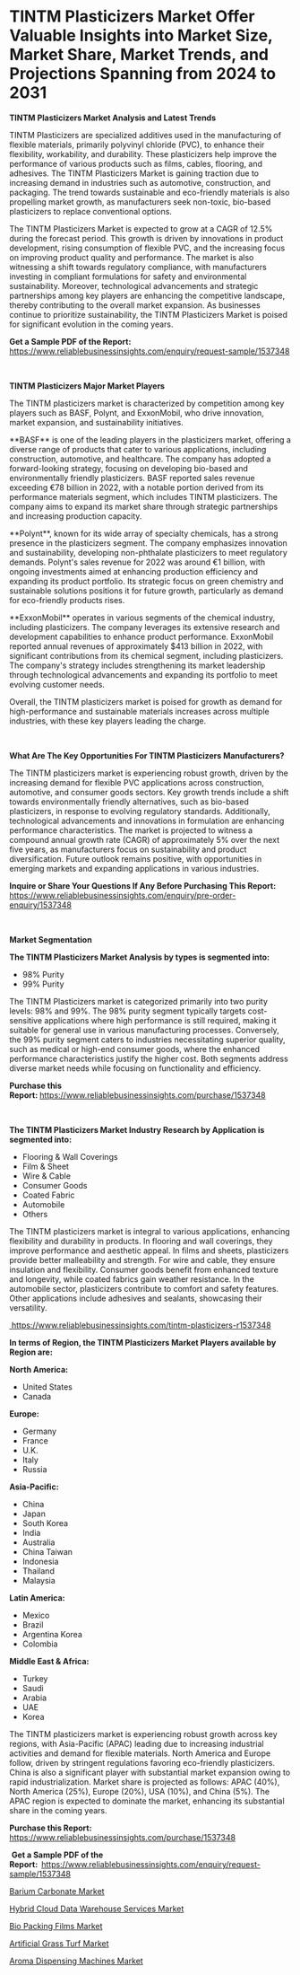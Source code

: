 <p><h1>TINTM Plasticizers Market Offer Valuable Insights into Market Size, Market Share, Market Trends, and Projections Spanning from 2024 to 2031</h1></p><p><strong>TINTM Plasticizers Market Analysis and Latest Trends</strong></p>
<p><p>TINTM Plasticizers are specialized additives used in the manufacturing of flexible materials, primarily polyvinyl chloride (PVC), to enhance their flexibility, workability, and durability. These plasticizers help improve the performance of various products such as films, cables, flooring, and adhesives. The TINTM Plasticizers Market is gaining traction due to increasing demand in industries such as automotive, construction, and packaging. The trend towards sustainable and eco-friendly materials is also propelling market growth, as manufacturers seek non-toxic, bio-based plasticizers to replace conventional options.</p><p>The TINTM Plasticizers Market is expected to grow at a CAGR of 12.5% during the forecast period. This growth is driven by innovations in product development, rising consumption of flexible PVC, and the increasing focus on improving product quality and performance. The market is also witnessing a shift towards regulatory compliance, with manufacturers investing in compliant formulations for safety and environmental sustainability. Moreover, technological advancements and strategic partnerships among key players are enhancing the competitive landscape, thereby contributing to the overall market expansion. As businesses continue to prioritize sustainability, the TINTM Plasticizers Market is poised for significant evolution in the coming years.</p></p>
<p><strong>Get a Sample PDF of the Report:&nbsp;</strong> <a href="https://www.reliablebusinessinsights.com/enquiry/request-sample/1537348?utm_campaign=57&utm_medium=2&utm_source=Github&utm_content=ia&utm_term=03102024&utm_id=tintm-plasticizers">https://www.reliablebusinessinsights.com/enquiry/request-sample/1537348</a></p>
<p>&nbsp;</p>
<p><strong>TINTM Plasticizers Major Market Players</strong></p>
<p><p>The TINTM plasticizers market is characterized by competition among key players such as BASF, Polynt, and ExxonMobil, who drive innovation, market expansion, and sustainability initiatives.</p><p>**BASF** is one of the leading players in the plasticizers market, offering a diverse range of products that cater to various applications, including construction, automotive, and healthcare. The company has adopted a forward-looking strategy, focusing on developing bio-based and environmentally friendly plasticizers. BASF reported sales revenue exceeding €78 billion in 2022, with a notable portion derived from its performance materials segment, which includes TINTM plasticizers. The company aims to expand its market share through strategic partnerships and increasing production capacity.</p><p>**Polynt**, known for its wide array of specialty chemicals, has a strong presence in the plasticizers segment. The company emphasizes innovation and sustainability, developing non-phthalate plasticizers to meet regulatory demands. Polynt's sales revenue for 2022 was around €1 billion, with ongoing investments aimed at enhancing production efficiency and expanding its product portfolio. Its strategic focus on green chemistry and sustainable solutions positions it for future growth, particularly as demand for eco-friendly products rises.</p><p>**ExxonMobil** operates in various segments of the chemical industry, including plasticizers. The company leverages its extensive research and development capabilities to enhance product performance. ExxonMobil reported annual revenues of approximately $413 billion in 2022, with significant contributions from its chemical segment, including plasticizers. The company's strategy includes strengthening its market leadership through technological advancements and expanding its portfolio to meet evolving customer needs.</p><p>Overall, the TINTM plasticizers market is poised for growth as demand for high-performance and sustainable materials increases across multiple industries, with these key players leading the charge.</p></p>
<p>&nbsp;</p>
<p><strong>What Are The Key Opportunities For TINTM Plasticizers Manufacturers?</strong></p>
<p><p>The TINTM plasticizers market is experiencing robust growth, driven by the increasing demand for flexible PVC applications across construction, automotive, and consumer goods sectors. Key growth trends include a shift towards environmentally friendly alternatives, such as bio-based plasticizers, in response to evolving regulatory standards. Additionally, technological advancements and innovations in formulation are enhancing performance characteristics. The market is projected to witness a compound annual growth rate (CAGR) of approximately 5% over the next five years, as manufacturers focus on sustainability and product diversification. Future outlook remains positive, with opportunities in emerging markets and expanding applications in various industries.</p></p>
<p><strong>Inquire or Share Your Questions If Any Before Purchasing This Report:</strong> <a href="https://www.reliablebusinessinsights.com/enquiry/pre-order-enquiry/1537348?utm_campaign=57&utm_medium=2&utm_source=Github&utm_content=ia&utm_term=03102024&utm_id=tintm-plasticizers">https://www.reliablebusinessinsights.com/enquiry/pre-order-enquiry/1537348</a></p>
<p>&nbsp;</p>
<p><strong>Market Segmentation</strong></p>
<p><strong>The TINTM Plasticizers Market Analysis by types is segmented into:</strong></p>
<p><ul><li>98% Purity</li><li>99% Purity</li></ul></p>
<p><p>The TINTM Plasticizers market is categorized primarily into two purity levels: 98% and 99%. The 98% purity segment typically targets cost-sensitive applications where high performance is still required, making it suitable for general use in various manufacturing processes. Conversely, the 99% purity segment caters to industries necessitating superior quality, such as medical or high-end consumer goods, where the enhanced performance characteristics justify the higher cost. Both segments address diverse market needs while focusing on functionality and efficiency.</p></p>
<p><strong>Purchase this Report:&nbsp;</strong><a href="https://www.reliablebusinessinsights.com/purchase/1537348?utm_campaign=57&utm_medium=2&utm_source=Github&utm_content=ia&utm_term=03102024&utm_id=tintm-plasticizers">https://www.reliablebusinessinsights.com/purchase/1537348</a></p>
<p>&nbsp;</p>
<p><strong>The TINTM Plasticizers Market Industry Research by Application is segmented into:</strong></p>
<p><ul><li>Flooring & Wall Coverings</li><li>Film & Sheet</li><li>Wire & Cable</li><li>Consumer Goods</li><li>Coated Fabric</li><li>Automobile</li><li>Others</li></ul></p>
<p><p>The TINTM plasticizers market is integral to various applications, enhancing flexibility and durability in products. In flooring and wall coverings, they improve performance and aesthetic appeal. In films and sheets, plasticizers provide better malleability and strength. For wire and cable, they ensure insulation and flexibility. Consumer goods benefit from enhanced texture and longevity, while coated fabrics gain weather resistance. In the automobile sector, plasticizers contribute to comfort and safety features. Other applications include adhesives and sealants, showcasing their versatility.</p></p>
<p><a href="https://www.reliablebusinessinsights.com/tintm-plasticizers-r1537348?utm_campaign=57&utm_medium=2&utm_source=Github&utm_content=ia&utm_term=03102024&utm_id=tintm-plasticizers">&nbsp;https://www.reliablebusinessinsights.com/tintm-plasticizers-r1537348</a></p>
<p><strong>In terms of Region, the TINTM Plasticizers Market Players available by Region are:</strong></p>
<p>
    <p> <strong> North America: </strong>
        <ul>
            <li>United States</li>
            <li>Canada</li>
        </ul>
        </p> 
    <p> <strong> Europe: </strong>
        <ul>
            <li>Germany</li>
            <li>France</li>
            <li>U.K.</li>
            <li>Italy</li>
            <li>Russia</li>
        </ul>
        </p> 
    <p> <strong> Asia-Pacific: </strong>
        <ul>
            <li>China</li>
            <li>Japan</li>
            <li>South Korea</li>
            <li>India</li>
            <li>Australia</li>
            <li>China Taiwan</li>
            <li>Indonesia</li>
            <li>Thailand</li>
            <li>Malaysia</li>
        </ul>
        </p> 
    <p> <strong> Latin America: </strong>
        <ul>
            <li>Mexico</li>
            <li>Brazil</li>
            <li>Argentina Korea</li>
            <li>Colombia</li>
        </ul>
        </p> 
    <p> <strong> Middle East & Africa: </strong>
        <ul>
            <li>Turkey</li>
            <li>Saudi</li>
            <li>Arabia</li>
            <li>UAE</li>
            <li>Korea</li>
        </ul>
    </p>
    </p>
<p><p>The TINTM plasticizers market is experiencing robust growth across key regions, with Asia-Pacific (APAC) leading due to increasing industrial activities and demand for flexible materials. North America and Europe follow, driven by stringent regulations favoring eco-friendly plasticizers. China is also a significant player with substantial market expansion owing to rapid industrialization. Market share is projected as follows: APAC (40%), North America (25%), Europe (20%), USA (10%), and China (5%). The APAC region is expected to dominate the market, enhancing its substantial share in the coming years.</p></p>
<p><strong>Purchase this Report: </strong><a href="https://www.reliablebusinessinsights.com/purchase/1537348?utm_campaign=57&utm_medium=2&utm_source=Github&utm_content=ia&utm_term=03102024&utm_id=tintm-plasticizers">https://www.reliablebusinessinsights.com/purchase/1537348</a></p>
<p>&nbsp;<strong>Get a Sample PDF of the Report:&nbsp;&nbsp;</strong><a href="https://www.reliablebusinessinsights.com/enquiry/request-sample/1537348?utm_campaign=57&utm_medium=2&utm_source=Github&utm_content=ia&utm_term=03102024&utm_id=tintm-plasticizers">https://www.reliablebusinessinsights.com/enquiry/request-sample/1537348</a></p>
<p><strong></strong></p>
<p><p><a href="https://www.linkedin.com/pulse/global-barium-carbonate-market-trends-insights-growth-opportunities-r6mve?trackingId=Jhpe2XhSTI6Tpi49ZqHCEg%3D%3D&utm_campaign=57&utm_medium=2&utm_source=Github&utm_content=ia&utm_term=03102024&utm_id=tintm-plasticizers">Barium Carbonate Market</a></p><p><a href="https://issuu.com/reportprime-2/docs/hybrid-cloud-data-warehouse-service_926f0693ebc07e?utm_campaign=57&utm_medium=2&utm_source=Github&utm_content=ia&utm_term=03102024&utm_id=tintm-plasticizers">Hybrid Cloud Data Warehouse Services Market</a></p><p><a href="https://github.com/RogerBennett414/Market-Research-Report-List-1/blob/main/bio-packing-films-market.md?utm_campaign=57&utm_medium=2&utm_source=Github&utm_content=ia&utm_term=03102024&utm_id=tintm-plasticizers">Bio Packing Films Market</a></p><p><a href="https://www.linkedin.com/pulse/artificial-grass-turf-market-indicators-size-regional-breakdown-rsuhe?trackingId=tURMswZyRJGD7wsJvXkWNQ%3D%3D&utm_campaign=57&utm_medium=2&utm_source=Github&utm_content=ia&utm_term=03102024&utm_id=tintm-plasticizers">Artificial Grass Turf Market</a></p><p><a href="https://github.com/sumonsky0m/Market-Research-Report-List-1/blob/main/aroma-dispensing-machines-market.md?utm_campaign=57&utm_medium=2&utm_source=Github&utm_content=ia&utm_term=03102024&utm_id=tintm-plasticizers">Aroma Dispensing Machines Market</a></p></p>